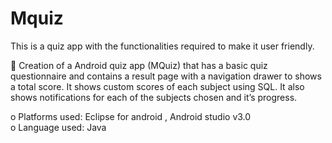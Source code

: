 # Mquiz
This is a quiz app with the functionalities required to make it user friendly.<br/>

	Creation of a Android quiz app (MQuiz) that has a basic quiz questionnaire and contains a result page with a navigation drawer
  to shows a total score. It shows custom scores of each subject using SQL. It also shows notifications for each of the subjects chosen
  and it’s progress. <br/>
  
o	Platforms used: Eclipse for android , Android studio v3.0<br/>
o	Language used: Java<br/>

